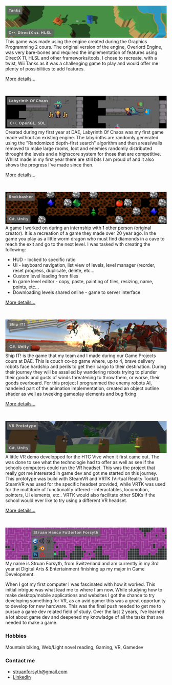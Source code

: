![Tanks](banners/Tanks.png)
This game was made using the engine created during the Graphics Programming 2 cours. The original version of the engine, Overlord Engine, was very bare-bones and required the implementation of features using DirectX 11, HLSL and other frameworks/tools. I chose to recreate, with a twist, Wii Tanks as it was a challenging game to play and would offer me plenty of possibilities to add features.

[More details...](details/Tanks.md)

<br>

![Labyrinth Of Chaos](banners/LabyrinthOfChaos.png)
Created during my first year at DAE, Labyrinth Of Chaos was my first game made without an existing engine. The labyrinths are randomly generated using the "Randomized depth-first search" algorithm and then areas/walls removed to make large rooms, loot and enemies randomly distributed throught the levels and a highscore system for those that are competitive. Whilst made in my first year there are still bits I am proud of and it also shows the progress I've made since then.

[More details...](details/LabyrinthOfChaos.md)

<br>

![Rockbasher](banners/Rockbasher.png)
A game I worked on during an internship with 1 other person (original creator). It is a recreation of a game they made over 20 year ago. In the game you play as a little worm dragon who must find diamonds in a cave to reach the exit and go to the next level. 
I was tasked with creating the following:
  - HUD - locked to specific ratio
  - UI - keyboard navigation, list view of levels, level manager (reorder, reset progress, duplicate, delete, etc...
  - Custom level loading from files
  - In game level editor - copy, paste, painting of tiles, resizing, name, points, etc...
  - Downloading levels shared online - game to server interface

[More details...](details/Rockbasher.md)

<br>

![ShipIT!](banners/ShipIT.png)
Ship IT! is the game that my team and I made during our Game Projects cours at DAE. This is couch co-op game where, up to 4, brave delivery robots face hardship and perils to get their cargo to their destination. During their journey they will be assailed by wandering robots trying to plunder their goods and gusts of winds threatening to throw them, or worse, their goods overboard.
For this project I programmed the enemy robots AI, handeled part of the animation implementation, created an object outline shader as well as tweeking gameplay elements and bug fixing.

[More details...](details/ShipIT.md)

<br>


![VR Prototype](banners/VR_Prototype.png)
A little VR demo developped for the HTC Vive when it first came out. The was done to see what the technologie had to offer as well as see if the schools computers could run the VR headset. This was the project that really got me interested in game dev and got me started on this journey.
This prototype was build with SteamVR and VRTK (Virtual Reality Tookit). SteamVR was used for the specific headset provided, while VRTK was used for the multitude of functionality offered - interactables, locomotion, pointers, UI elements, etc.. VRTK would also facilitate other SDKs if the school would ever like to try using a different VR headset.

[More details...](details/VR_Prototype.md)

<br>

![PersonalBanner](banners/Personal.png)
My name is Struan Forsyth, from Switzerland and am currently in my 3rd year at Digital Arts & Entertainment finishing up my major in Game Development.

When I got my first computer I was fascinated with how it worked. This initial intrigue was what lead me to where I am now. While studying how to make desktop/mobile applications and websites I got the chance to try developing something for VR, as an avid gamer this was a great opportunity to develop for new hardware. This was the final push needed to get me to pursue a game dev related field of study. Over the last 2 years, I've learned a lot about game dev and deepened my knowladge of all the tasks that are needed to make a game. 

### Hobbies
Mountain biking, Web/Light novel reading, Gaming, VR, Gamedev

### Contact me
* [struanforsyth@gmail.com](mailto:struanforsyth@gmail.com)
* [LinkedIn](https://www.linkedin.com/in/struan-forsyth-168a9294)